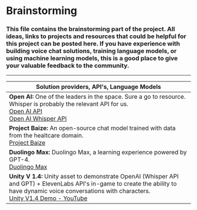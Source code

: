 # Brainstorming

### This file contains the brainstorming part of the project. All ideas, links to projects and resources that could be helpful for this project can be posted here. If you have experience with building voice chat solutions, training language models, or using machine learning models, this is a good place to give your valuable feedback to the community.
___

| Solution providers, API's, Language Models|
| -------- |
| **Open AI:** One of the leaders in the space. Sure a go to resource. Whisper is probably the relevant API for us. <br><a href="https://platform.openai.com/overview" target="_blank">Open AI API</a><br><a href="https://openai.com/search?q=whisper%20api" target="_blank">Open AI Whisper API</a> | 
| **Project Baize:** An open-source chat model trained with data from the healtcare domain. <br><a href="https://huggingface.co/project-baize/baize-healthcare-lora-7B" target="_blank">Project Baize</a> |
| **Duolingo Max:** Duolingo Max, a learning experience powered by GPT-4. <br><a href="https://blog.duolingo.com/duolingo-max/" target="_blank">Duolingo Max</a> |
| **Unity V 1.4:** Unity asset to demonstrate OpenAI (Whisper API and GPT) + ElevenLabs API's in-game to create the ability to have dynamic voice conversations with characters. <br><a href="https://youtu.be/vhJKoUJBQ6o" target="_blank">Unity V1.4 Demo - YouTube</a> |